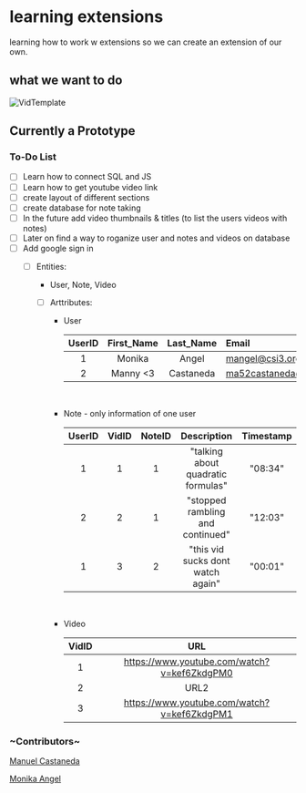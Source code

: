 # learning extensions
learning how to work w extensions so we can create an extension of our own.

## what we want to do

![VidTemplate](https://user-images.githubusercontent.com/56901904/119051704-5a789c80-b978-11eb-93b9-d23afdc9255e.jpg)


## Currently a Prototype



### To-Do List
- [ ] Learn how to connect SQL and JS
- [ ] Learn how to get youtube video link
- [ ] create layout of different sections
- [ ] create database for note taking 
- [ ] In the future add video thumbnails & titles (to list the users videos with notes)
- [ ] Later on find a way to roganize user and notes and videos on database
- [ ] Add google sign in
    - [ ] Entities:

        * User, Note, Video

        - [ ] Arttributes:

            * User

                UserID | First_Name | Last_Name | Email
                | :---: | :---: | :---: | :---
                1  | Monika | Angel | mangel@csi3.org
                2  | Manny <3  | Castaneda |ma52castaneda@gmail.com
                

            <br/>

            * Note - only information of one user

                UserID | VidID | NoteID | Description | Timestamp
                | :---: | :---: | :---: | :---: | :---:
                1  | 1 | 1 | "talking about quadratic formulas" | "08:34"
                2  | 2 | 1 | "stopped rambling and continued" | "12:03"
                1  | 3 | 2 | "this vid sucks dont watch again"| "00:01"
            
            <br/>
            
            * Video

                VidID | URL 
                | :---: | :---:
                1  | https://www.youtube.com/watch?v=kef6ZkdgPM0 
                2  | URL2 
                3  | https://www.youtube.com/watch?v=kef6ZkdgPM1

            


### ~Contributors~
[Manuel Castaneda](https://github.com/Lucidreline)

[Monika Angel](https://github.com/Manikia)
